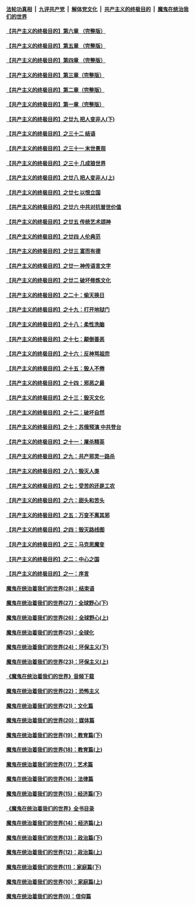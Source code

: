 

####  [法轮功真相](../../../../basic/blob/master/README.md?t=04090230) &nbsp;|&nbsp; [九评共产党](../../../../9ping.md/blob/master/README.md?t=04090230) &nbsp;|&nbsp; [解体党文化](../../../../jtdwh.md/blob/master/README.md?t=04090230)  &nbsp;|&nbsp; [共产主义的终极目的](../../../../gczydzjmd.md/blob/master/README.md?t=04090230) &nbsp;|&nbsp; [魔鬼在统治我们的世界](../../../../mgztzwmdsj.md/blob/master/README.md?t=04090230) 

#### [【共产主义的终极目的】第六章 （完整版）](../pages/nsc422/n11428913.md?t=04090230) 

#### [【共产主义的终极目的】第五章 （完整版）](../pages/nsc422/n11428912.md?t=04090230) 

#### [【共产主义的终极目的】第四章 （完整版）](../pages/nsc422/n11428907.md?t=04090230) 

#### [【共产主义的终极目的】第三章（完整版）](../pages/nsc422/n11428848.md?t=04090230) 

#### [【共产主义的终极目的】第二章（完整版）](../pages/nsc422/n11428831.md?t=04090230) 

#### [【共产主义的终极目的】第一章（完整版）](../pages/nsc422/n11417651.md?t=04090230) 

#### [【共产主义的终极目的】之廿九 把人变非人(下)](../pages/nsc422/n11344140.md?t=04090230) 

#### [【共产主义的终极目的】之三十二 结语](../pages/nsc422/n11360535.md?t=04090230) 

#### [【共产主义的终极目的】之三十一 末世景观](../pages/nsc422/n11351129.md?t=04090230) 

#### [【共产主义的终极目的】之三十 几成狼世界](../pages/nsc422/n11348280.md?t=04090230) 

#### [【共产主义的终极目的】之廿八 把人变非人(上)](../pages/nsc422/n11340492.md?t=04090230) 

#### [【共产主义的终极目的】之廿七 以恨立国](../pages/nsc422/n11336944.md?t=04090230) 

#### [【共产主义的终极目的】之廿六 中共对抗普世价值](../pages/nsc422/n11324785.md?t=04090230) 

#### [【共产主义的终极目的】之廿五 传统艺术颂神](../pages/nsc422/n11296396.md?t=04090230) 

#### [【共产主义的终极目的】之廿四 人伦典范](../pages/nsc422/n11296397.md?t=04090230) 

#### [【共产主义的终极目的】之廿三 富而有德](../pages/nsc422/n11283598.md?t=04090230) 

#### [【共产主义的终极目的】之廿一 神传语言文字](../pages/nsc422/n11263265.md?t=04090230) 

#### [【共产主义的终极目的】之廿二 破坏修炼文化](../pages/nsc422/n11245728.md?t=04090230) 

#### [【共产主义的终极目的】之二十：偷天换日](../pages/nsc422/n11238846.md?t=04090230) 

#### [【共产主义的终极目的】之十九：打开地狱门](../pages/nsc422/n11206376.md?t=04090230) 

#### [【共产主义的终极目的】之十八：柔性洗脑](../pages/nsc422/n11199994.md?t=04090230) 

#### [【共产主义的终极目的】之十七：颠倒善恶](../pages/nsc422/n11179782.md?t=04090230) 

#### [【共产主义的终极目的】之十六：反神骂祖宗](../pages/nsc422/n11166798.md?t=04090230) 

#### [【共产主义的终极目的】之十五：毁人不倦](../pages/nsc422/n11166792.md?t=04090230) 

#### [【共产主义的终极目的】之十四：邪恶之最](../pages/nsc422/n11150249.md?t=04090230) 

#### [【共产主义的终极目的】之十三：毁灭文化](../pages/nsc422/n11135227.md?t=04090230) 

#### [【共产主义的终极目的】之十二：破坏自然](../pages/nsc422/n11135214.md?t=04090230) 

#### [【共产主义的终极目的】之十：苏俄预演 中共登台](../pages/nsc422/n11118424.md?t=04090230) 

#### [【共产主义的终极目的】之十一：屠杀精英](../pages/nsc422/n11118442.md?t=04090230) 

#### [【共产主义的终极目的】之九：共产邪灵一路杀](../pages/nsc422/n11114139.md?t=04090230) 

#### [【共产主义的终极目的】之八：毁灭人类](../pages/nsc422/n11108503.md?t=04090230) 

#### [【共产主义的终极目的】之七：受苦的还是工农](../pages/nsc422/n11101809.md?t=04090230) 

#### [【共产主义的终极目的】之六：甜头和苦头](../pages/nsc422/n11096971.md?t=04090230) 

#### [【共产主义的终极目的】之五：万变不离其邪](../pages/nsc422/n11091285.md?t=04090230) 

#### [【共产主义的终极目的】之四：毁灭路线图](../pages/nsc422/n11086284.md?t=04090230) 

#### [【共产主义的终极目的】之三：马克思魔变](../pages/nsc422/n11061941.md?t=04090230) 

#### [【共产主义的终极目的】之二：中心之国](../pages/nsc422/n11047728.md?t=04090230) 

#### [【共产主义的终极目的】之一：序言](../pages/nsc422/n11086077.md?t=04090230) 

#### [魔鬼在统治着我们的世界(28)：结束语](../pages/nsc422/n10936246.md?t=04090230) 

#### [魔鬼在统治着我们的世界(27)：全球野心(下)](../pages/nsc422/n10928319.md?t=04090230) 

#### [魔鬼在统治着我们的世界(26)：全球野心(上)](../pages/nsc422/n10900318.md?t=04090230) 

#### [魔鬼在统治着我们的世界(25)：全球化](../pages/nsc422/n10788205.md?t=04090230) 

#### [魔鬼在统治着我们的世界(24)：环保主义(下)](../pages/nsc422/n10695307.md?t=04090230) 

#### [魔鬼在统治着我们的世界(23)：环保主义(上)](../pages/nsc422/n10688613.md?t=04090230) 

#### [《魔鬼在统治着我们的世界》音频下载](../pages/nsc422/n10635553.md?t=04090230) 

#### [魔鬼在统治着我们的世界(22)：恐怖主义](../pages/nsc422/n10614727.md?t=04090230) 

#### [魔鬼在统治着我们的世界(21)：文化篇](../pages/nsc422/n10597706.md?t=04090230) 

#### [魔鬼在统治着我们的世界(20)：媒体篇](../pages/nsc422/n10586579.md?t=04090230) 

#### [魔鬼在统治着我们的世界(19)：教育篇(下)](../pages/nsc422/n10564808.md?t=04090230) 

#### [魔鬼在统治着我们的世界(18)：教育篇(上)](../pages/nsc422/n10526970.md?t=04090230) 

#### [魔鬼在统治着我们的世界(17)：艺术篇](../pages/nsc422/n10499093.md?t=04090230) 

#### [魔鬼在统治着我们的世界(16)：法律篇](../pages/nsc422/n10485969.md?t=04090230) 

#### [魔鬼在统治着我们的世界(15)：经济篇(下)](../pages/nsc422/n10469975.md?t=04090230) 

#### [《魔鬼在统治着我们的世界》全书目录](../pages/nsc422/n10464261.md?t=04090230) 

#### [魔鬼在统治着我们的世界(14)：经济篇(上)](../pages/nsc422/n10457370.md?t=04090230) 

#### [魔鬼在统治着我们的世界(13)：政治篇(下)](../pages/nsc422/n10448270.md?t=04090230) 

#### [魔鬼在统治着我们的世界(12)：政治篇(上)](../pages/nsc422/n10444576.md?t=04090230) 

#### [魔鬼在统治着我们的世界(11)：家庭篇(下)](../pages/nsc422/n10440961.md?t=04090230) 

#### [魔鬼在统治着我们的世界(10)：家庭篇(上)](../pages/nsc422/n10435448.md?t=04090230) 

#### [魔鬼在统治着我们的世界(9)：信仰篇](../pages/nsc422/n10432159.md?t=04090230) 

